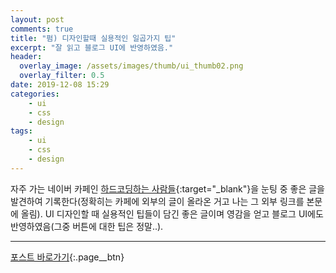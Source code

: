 ```yaml
---
layout: post
comments: true
title: "펌) 디자인할때 실용적인 일곱가지 팁"
excerpt: "잘 읽고 블로그 UI에 반영하였음."
header:
  overlay_image: /assets/images/thumb/ui_thumb02.png
  overlay_filter: 0.5
date: 2019-12-08 15:29
categories:
    - ui
    - css
    - design
tags:
    - ui
    - css
    - design
---
```

자주 가는 네이버 카페인 [하드코딩하는 사람들](https://cafe.naver.com/hacosa){:target="_blank"}을 눈팅 중 좋은 글을 발견하여 기록한다(정확히는 카페에 외부의 글이 올라온 거고 나는 그 외부 링크를 본문에 올림). UI 디자인할 때 실용적인 팁들이 담긴 좋은 글이며 영감을 얻고 블로그 UI에도 반영하였음(그중 버튼에 대한 팁은 정말..).

---

[포스트 바로가기](https://medium.com/@dan_kim/%EB%B2%88%EC%97%AD-%EB%94%94%EC%9E%90%EC%9D%B8%ED%95%A0%EB%95%8C-%EC%8B%A4%EC%9A%A9%EC%A0%81%EC%9D%B8-%EC%9D%BC%EA%B3%B1%EA%B0%80%EC%A7%80-%ED%8C%81-d60c61329e8b){:.page__btn}
